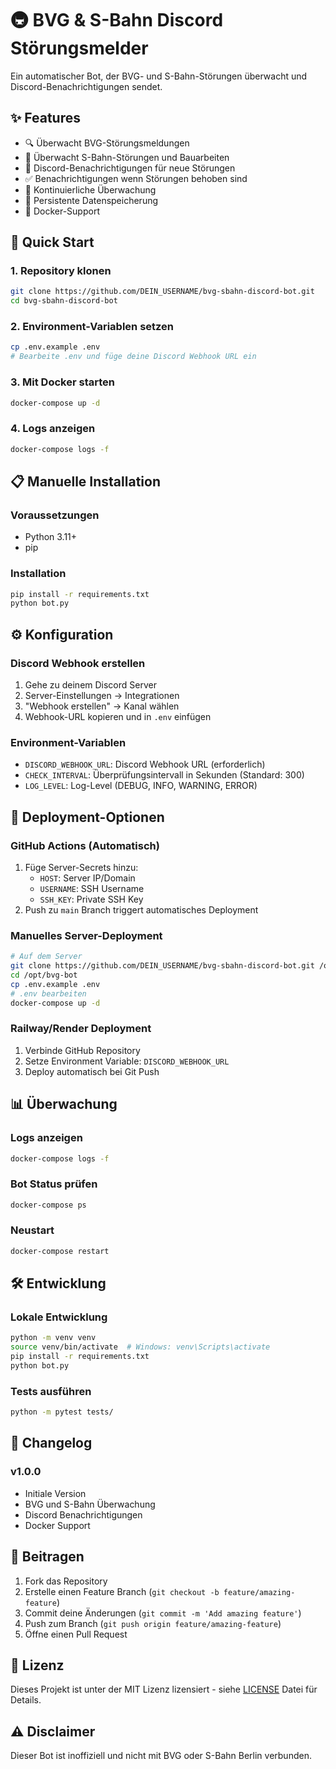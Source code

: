 # 🚇 BVG & S-Bahn Discord Störungsmelder

Ein automatischer Bot, der BVG- und S-Bahn-Störungen überwacht und Discord-Benachrichtigungen sendet.

## ✨ Features

- 🔍 Überwacht BVG-Störungsmeldungen
- 🚊 Überwacht S-Bahn-Störungen und Bauarbeiten  
- 📱 Discord-Benachrichtigungen für neue Störungen
- ✅ Benachrichtigungen wenn Störungen behoben sind
- 🔄 Kontinuierliche Überwachung
- 💾 Persistente Datenspeicherung
- 🐳 Docker-Support

## 🚀 Quick Start

### 1. Repository klonen
```bash
git clone https://github.com/DEIN_USERNAME/bvg-sbahn-discord-bot.git
cd bvg-sbahn-discord-bot
```

### 2. Environment-Variablen setzen
```bash
cp .env.example .env
# Bearbeite .env und füge deine Discord Webhook URL ein
```

### 3. Mit Docker starten
```bash
docker-compose up -d
```

### 4. Logs anzeigen
```bash
docker-compose logs -f
```

## 📋 Manuelle Installation

### Voraussetzungen
- Python 3.11+
- pip

### Installation
```bash
pip install -r requirements.txt
python bot.py
```

## ⚙️ Konfiguration

### Discord Webhook erstellen
1. Gehe zu deinem Discord Server
2. Server-Einstellungen → Integrationen
3. "Webhook erstellen" → Kanal wählen
4. Webhook-URL kopieren und in `.env` einfügen

### Environment-Variablen
- `DISCORD_WEBHOOK_URL`: Discord Webhook URL (erforderlich)
- `CHECK_INTERVAL`: Überprüfungsintervall in Sekunden (Standard: 300)
- `LOG_LEVEL`: Log-Level (DEBUG, INFO, WARNING, ERROR)

## 🔧 Deployment-Optionen

### GitHub Actions (Automatisch)
1. Füge Server-Secrets hinzu:
   - `HOST`: Server IP/Domain
   - `USERNAME`: SSH Username
   - `SSH_KEY`: Private SSH Key
2. Push zu `main` Branch triggert automatisches Deployment

### Manuelles Server-Deployment
```bash
# Auf dem Server
git clone https://github.com/DEIN_USERNAME/bvg-sbahn-discord-bot.git /opt/bvg-bot
cd /opt/bvg-bot
cp .env.example .env
# .env bearbeiten
docker-compose up -d
```

### Railway/Render Deployment
1. Verbinde GitHub Repository
2. Setze Environment Variable: `DISCORD_WEBHOOK_URL`
3. Deploy automatisch bei Git Push

## 📊 Überwachung

### Logs anzeigen
```bash
docker-compose logs -f
```

### Bot Status prüfen
```bash
docker-compose ps
```

### Neustart
```bash
docker-compose restart
```

## 🛠️ Entwicklung

### Lokale Entwicklung
```bash
python -m venv venv
source venv/bin/activate  # Windows: venv\Scripts\activate
pip install -r requirements.txt
python bot.py
```

### Tests ausführen
```bash
python -m pytest tests/
```

## 📝 Changelog

### v1.0.0
- Initiale Version
- BVG und S-Bahn Überwachung
- Discord Benachrichtigungen
- Docker Support

## 🤝 Beitragen

1. Fork das Repository
2. Erstelle einen Feature Branch (`git checkout -b feature/amazing-feature`)
3. Commit deine Änderungen (`git commit -m 'Add amazing feature'`)
4. Push zum Branch (`git push origin feature/amazing-feature`)
5. Öffne einen Pull Request

## 📄 Lizenz

Dieses Projekt ist unter der MIT Lizenz lizensiert - siehe [LICENSE](LICENSE) Datei für Details.

## ⚠️ Disclaimer

Dieser Bot ist inoffiziell und nicht mit BVG oder S-Bahn Berlin verbunden.
